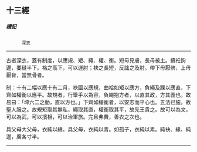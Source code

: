 

## 十三經

##### 禮記
　　　`深衣`

* * *

古者深衣，蓋有制度，以應規、矩、繩、權、衡。短毋見膚，長毋被土。續衽鉤邊，要縫半下。袼之高下，可以運肘；袂之長短，反詘之及肘。帶下毋厭髀，上毋厭脅，當無骨者。

制：十有二幅以應十有二月，袂圜以應規，曲袷如矩以應方，負繩及踝以應直，下齊如權衡以應平。故規者，行舉手以為容，負繩抱方者，以直其政，方其義也。故易曰：「坤六二之動，直以方也。」下齊如權衡者，以安志而平心也。五法已施，故聖人服之。故規矩取其無私，繩取其直，權衡取其平，故先王貴之。故可以為文，可以為武，可以擯相，可以治軍旅。完且弗費，善衣之次也。

具父母大父母，衣純以繢。具父母，衣純以青。如孤子，衣純以素。純袂、緣、純邊，廣各寸半。

* * *

